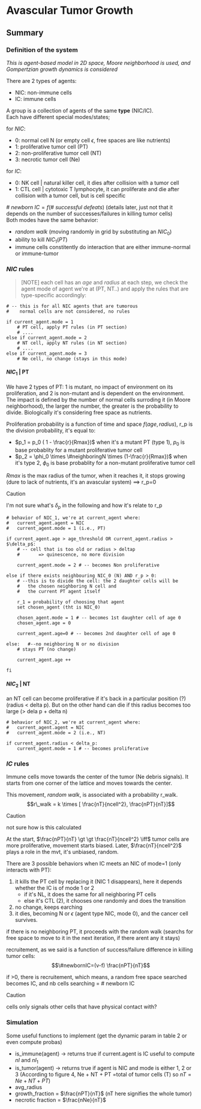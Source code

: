 # Avascular Tumor Growth

## Summary

### Definition of the system

_This is agent-based model in 2D space, Moore neighborhood is used, and Gompertzian growth dynamics is considered_

There are 2 types of agents:
* NIC: non-immune cells
* IC: immune cells

A group is a collection of agents of the same **type** (NIC/IC).  
Each have different special modes/states; 

for $NIC$:
* 0: normal cell N (or empty cell $\epsilon$, free spaces are like nutrients)
* 1: proliferative tumor cell (PT)
* 2: non-proliferative tumor cell (NT)
* 3: necrotic tumor cell (Ne)

for $IC$:  

* 0: NK cell | natural killer cell, it dies after collision with a tumor cell
* 1: CTL cell | cytotoxic T lymphocyte, it can proliferate and die after collision with a tumor cell, but is cell specific

$\#\ new born\ IC = f (\#\ successful\ defeats)$  (details later, just not that it depends on the number of successes/failures in killing tumor cells)  
Both modes have the same behavior: 
* _random walk_ (moving randomly in grid by substituting an $NIC_0$)
* ability to kill $NIC_1 (PT)$ 
* immune cells constitently do interaction that are either immune-normal or immune-tumor

### $NIC$ rules

> [NOTE]
> each cell has an $age$ and $radius$
> at each step, we check the agent mode of agent we're at (PT, NT..) and apply the rules that are type-specific accordingly:

```
# -- this is for all NIC agents that are tumorous
#    normal cells are not considered, no rules

if current_agent.mode = 1
    # PT cell, apply PT rules (in PT section)
    # ....
else if current_agent.mode = 2
    # NT cell, apply NT rules (in NT section)
    # ....
else if current_agent.mode = 3
    # Ne cell, no change (stays in this mode)

```

#### $NIC_1$ | PT

We have 2 types of PT: 1 is mutant, no impact of environment on its proliferation, and 2 is non-mutant and is dependent on the environment. The impact is defined by the number of normal cells surroding it (in Moore neighborhood), the larger the number, the greater is the probability to divide. Biologically it's considering free space as nutrients.

Proliferation probability is a function of time and space $f(age, radius)$, r_p is the division probability, it's equal to:  

* $p_1 = p_0 ( 1 - \frac{r}{Rmax})$ when it's a mutant PT (type 1), $p_0$ is base probablity for a mutant proliferative tumor cell
* $p_2 = \phi_0 \times \#neighboringN \times (1-\frac{r}{Rmax})$ when it's type 2, $\phi_0$ is base probablity for a non-mutant proliferative tumor cell

$Rmax$ is the max radius of the tumor, when it reaches it, it stops growing (dure to lack of nutrients, it's an avascular system) $\implies$ r_p=0

> [!CAUTION]
> I'm not sure what's $\delta_p$ in the following and how it's relate to r_p


```
# behavior of NIC_1, we're at current_agent where:
#   current_agent.agent = NIC
#   current_agent.mode = 1 (i.e., PT)

if current_agent.age > age_threshold OR current_agent.radius > $\delta_p$:
    # -- cell that is too old or radius > deltap 
    #       => quinescence, no more division
    
    current_agent.mode = 2 # -- becomes Non proliferative

else if there exists neighbouring NIC_0 (N) AND r_p > 0:  
    # --this is to divide the cell: the 2 daughter cells will be 
    #   the chosen neighboring N cell and 
    #   the current PT agent itself

    r_1 = probability of choosing that agent
    set chosen_agent (tht is NIC_0)

    chosen_agent.mode = 1 # -- becomes 1st daughter cell of age 0
    chosen_agent.age = 0

    current_agent.age=0 # -- becomes 2nd daughter cell of age 0

else:   #--no neighboring N or no division
    # stays PT (no change)

    current_agent.age ++

fi
```

#### $NIC_2$ | NT

an NT cell can become proliferative if it's back in a particular position (?) (radius < delta p). But on the other hand can die if this radius becomes too large (> dela p + delta n)

```
# behavior of NIC_2, we're at current_agent where:
#   current_agent.agent = NIC
#   current_agent.mode = 2 (i.e., NT)

if current_agent.radius < delta_p:
    current_agent.mode = 1 # -- becomes proliferative

```


### $IC$ rules

Immune cells move towards the center of the tumor (Ne debris signals). It starts from one corner of the lattice and moves towards the center.

This movement, _random walk_, is associated with a probability r_walk.
$$r\_walk = k \times [ \frac{nT}{ncell^2}, \frac{nPT}{nT}]$$  

> [!CAUTION]
> not sure how is this calculated

At the start, $\frac{nPT}{nT} \gt \gt \frac{nT}{ncell^2} \iff$ tumor cells are more proliferative, movement starts biased. Later,  $\frac{nT}{ncell^2}$ plays a role in the mvt, it's unbiased, random.

There are 3 possible behaviors when IC meets an NIC of mode=1 (only interacts with PT):

1. it kills the PT cell by replacing it (NIC 1 disappears), here it depends whether the IC is of mode 1 or 2
    * if it's NL, it does the same for all neighboring PT cells
    * else it's CTL (2), it chooses one randomly and does the transition
2. no change, keeps earching
3. it dies, becoming N or $\epsilon$ (agent type NIC, mode 0), and the cancer cell survives.

if there is no neighboring PT, it proceeds with the random walk (searchs for free space to move to it in the next iteration, if there arent any it stays)

recruitement, as we said is a function of success/failure difference in killing tumor cells:
$$\#newbornIC=(v-f) \frac{nPT}{nT}$$

if >0, there is recruitement, which means, a random free space searched becomes IC, and nb cells searching = # newborn IC

> [!CAUTION]
cells only signals other cells that have physical contact with?

### Simulation

Some useful functions to implement (get the dynamic param in table 2 or even compute probas)

- is_immune(agent) -> returns true if current.agent is IC
useful to compute $nI$ and $nI_1$
- is_tumor(agent) -> returns true if agent is NIC and mode is either 1, 2 or 3 (According to figure 4, Ne + NT + PT =total of tumor cells (T) so $nT=Ne+NT+PT$)
- avg_radius
- growth_fraction = $\frac{nPT}{nT}$ (nT here signifies the whole tumor)
- necrotic fraction = $\frac{nNe}{nT}$